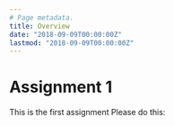 ```yaml
---
# Page metadata.
title: Overview
date: "2018-09-09T00:00:00Z"
lastmod: "2018-09-09T00:00:00Z"
---
```


# Assignment 1

This is the first assignment
Please do this: